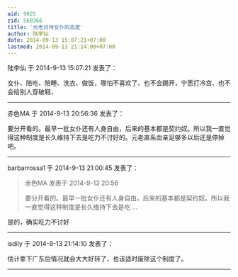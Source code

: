 ```yaml
---
aid: 9025
zid: 560366
title: '元老对待女仆的态度'
author: 陆李仙
date: 2014-09-13 15:07:21+07:00
lastmod: 2014-09-13 21:14:00+07:00
---
```


陆李仙 于 2014-9-13 15:07:21 发表了：

女仆、陪吃、陪睡、洗衣、做饭，哪怕不喜欢了、也不会踢开，宁愿打冷宫、也不会给别人穿破鞋，

---------

赤色MA 于 2014-9-13 20:56:36 发表了：

要分开看的。最早一批女仆还有人身自由，后来的基本都是契约奴。所以我一直觉得这种制度是长久维持下去是吃力不讨好的。元老直系血亲足够多以后还是停掉吧。

---------

barbarrossa1 于 2014-9-13 21:00:45 发表了：

> 赤色MA 发表于 2014-9-13 20:56
> 
> 要分开看的。最早一批女仆还有人身自由，后来的基本都是契约奴。所以我一直觉得这种制度是长久维持下去是吃 ...



是的，确实吃力不讨好

---------

isdily 于 2014-9-13 21:14:10 发表了：

估计拿下广东后情况就会大大好转了，也该适时废除这个制度了。

---------

